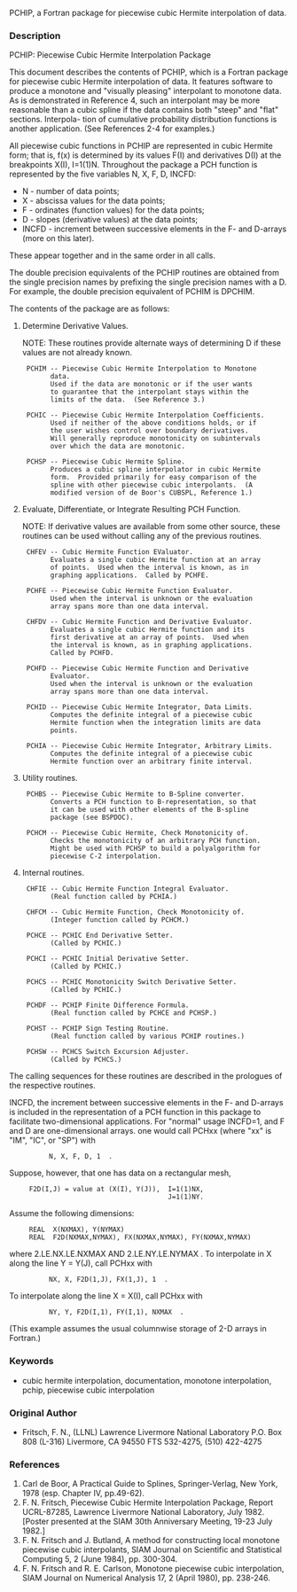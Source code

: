 

PCHIP, a Fortran package for piecewise cubic Hermite interpolation of data.

### Description

PCHIP:  Piecewise Cubic Hermite Interpolation Package

This document describes the contents of PCHIP, which is a
Fortran package for piecewise cubic Hermite interpolation of data.
It features software to produce a monotone and "visually pleasing"
interpolant to monotone data.  As is demonstrated in Reference 4,
such an interpolant may be more reasonable than a cubic spline if
the data contains both "steep" and "flat" sections.  Interpola-
tion of cumulative probability distribution functions is another
application.  (See References 2-4 for examples.)

All piecewise cubic functions in PCHIP are represented in
cubic Hermite form; that is, f(x) is determined by its values
F(I) and derivatives D(I) at the breakpoints X(I), I=1(1)N.
Throughout the package a PCH function is represented by the
five variables  N, X, F, D, INCFD:

 * N     - number of data points;
 * X     - abscissa values for the data points;
 * F     - ordinates (function values) for the data points;
 * D     - slopes (derivative values) at the data points;
 * INCFD - increment between successive elements in the F- and D-arrays (more on this later).

These appear together and in the same order in all calls.

The double precision equivalents of the PCHIP routines are
obtained from the single precision names by prefixing the
single precision names with a D.  For example, the double
precision equivalent of PCHIM is DPCHIM.

The contents of the package are as follows:

 1. Determine Derivative Values.

      NOTE:  These routines provide alternate ways of determining D
             if these values are not already known.

         PCHIM -- Piecewise Cubic Hermite Interpolation to Monotone
               data.
               Used if the data are monotonic or if the user wants
               to guarantee that the interpolant stays within the
               limits of the data.  (See Reference 3.)

         PCHIC -- Piecewise Cubic Hermite Interpolation Coefficients.
               Used if neither of the above conditions holds, or if
               the user wishes control over boundary derivatives.
               Will generally reproduce monotonicity on subintervals
               over which the data are monotonic.

         PCHSP -- Piecewise Cubic Hermite Spline.
               Produces a cubic spline interpolator in cubic Hermite
               form.  Provided primarily for easy comparison of the
               spline with other piecewise cubic interpolants.  (A
               modified version of de Boor's CUBSPL, Reference 1.)

 2. Evaluate, Differentiate, or Integrate Resulting PCH Function.

      NOTE:  If derivative values are available from some other
             source, these routines can be used without calling
             any of the previous routines.

         CHFEV -- Cubic Hermite Function EValuator.
               Evaluates a single cubic Hermite function at an array
               of points.  Used when the interval is known, as in
               graphing applications.  Called by PCHFE.

         PCHFE -- Piecewise Cubic Hermite Function Evaluator.
               Used when the interval is unknown or the evaluation
               array spans more than one data interval.

         CHFDV -- Cubic Hermite Function and Derivative Evaluator.
               Evaluates a single cubic Hermite function and its
               first derivative at an array of points.  Used when
               the interval is known, as in graphing applications.
               Called by PCHFD.

         PCHFD -- Piecewise Cubic Hermite Function and Derivative
               Evaluator.
               Used when the interval is unknown or the evaluation
               array spans more than one data interval.

         PCHID -- Piecewise Cubic Hermite Integrator, Data Limits.
               Computes the definite integral of a piecewise cubic
               Hermite function when the integration limits are data
               points.

         PCHIA -- Piecewise Cubic Hermite Integrator, Arbitrary Limits.
               Computes the definite integral of a piecewise cubic
               Hermite function over an arbitrary finite interval.

 3. Utility routines.

         PCHBS -- Piecewise Cubic Hermite to B-Spline converter.
               Converts a PCH function to B-representation, so that
               it can be used with other elements of the B-spline
               package (see BSPDOC).

         PCHCM -- Piecewise Cubic Hermite, Check Monotonicity of.
               Checks the monotonicity of an arbitrary PCH function.
               Might be used with PCHSP to build a polyalgorithm for
               piecewise C-2 interpolation.

 4. Internal routines.

         CHFIE -- Cubic Hermite Function Integral Evaluator.
               (Real function called by PCHIA.)

         CHFCM -- Cubic Hermite Function, Check Monotonicity of.
               (Integer function called by PCHCM.)

         PCHCE -- PCHIC End Derivative Setter.
               (Called by PCHIC.)

         PCHCI -- PCHIC Initial Derivative Setter.
               (Called by PCHIC.)

         PCHCS -- PCHIC Monotonicity Switch Derivative Setter.
               (Called by PCHIC.)

         PCHDF -- PCHIP Finite Difference Formula.
               (Real function called by PCHCE and PCHSP.)

         PCHST -- PCHIP Sign Testing Routine.
               (Real function called by various PCHIP routines.)

         PCHSW -- PCHCS Switch Excursion Adjuster.
               (Called by PCHCS.)

The calling sequences for these routines are described in the
prologues of the respective routines.


INCFD, the increment between successive elements in the F-
and D-arrays is included in the representation of a PCH function
in this package to facilitate two-dimensional applications.  For
"normal" usage INCFD=1, and F and D are one-dimensional arrays.
one would call PCHxx (where "xx" is "IM", "IC", or "SP") with

              N, X, F, D, 1  .

Suppose, however, that one has data on a rectangular mesh,

         F2D(I,J) = value at (X(I), Y(J)),  I=1(1)NX,
                                            J=1(1)NY.
Assume the following dimensions:

         REAL  X(NXMAX), Y(NYMAX)
         REAL  F2D(NXMAX,NYMAX), FX(NXMAX,NYMAX), FY(NXMAX,NYMAX)

where  2.LE.NX.LE.NXMAX AND 2.LE.NY.LE.NYMAX .  To interpolate
in X along the line  Y = Y(J), call PCHxx with

              NX, X, F2D(1,J), FX(1,J), 1  .

To interpolate along the line X = X(I), call PCHxx with

              NY, Y, F2D(I,1), FY(I,1), NXMAX  .

(This example assumes the usual columnwise storage of 2-D arrays
 in Fortran.)

### Keywords
 * cubic hermite interpolation, documentation, monotone interpolation, pchip, piecewise cubic interpolation

### Original Author

 * Fritsch, F. N., (LLNL)
   Lawrence Livermore National Laboratory
   P.O. Box 808  (L-316)
   Livermore, CA  94550
   FTS 532-4275, (510) 422-4275

### References

 1. Carl de Boor, A Practical Guide to Splines, Springer-Verlag, New York, 1978 (esp. Chapter IV, pp.49-62).
 2. F. N. Fritsch, Piecewise Cubic Hermite Interpolation Package, Report UCRL-87285, Lawrence Livermore National   Laboratory, July 1982.  [Poster presented at the SIAM 30th Anniversary Meeting, 19-23 July 1982.]
 3. F. N. Fritsch and J. Butland, A method for constructing local monotone piecewise cubic interpolants, SIAM Journal on Scientific and Statistical Computing 5, 2 (June 1984), pp. 300-304.
 4. F. N. Fritsch and R. E. Carlson, Monotone piecewise cubic interpolation, SIAM Journal on Numerical Analysis 17, 2 (April 1980), pp. 238-246.
